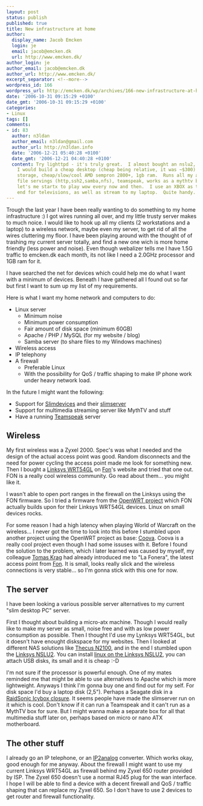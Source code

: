 ```yaml
---
layout: post
status: publish
published: true
title: New infrastructure at home
author:
  display_name: Jacob Emcken
  login: je
  email: jacob@emcken.dk
  url: http://www.emcken.dk/
author_login: je
author_email: jacob@emcken.dk
author_url: http://www.emcken.dk/
excerpt_separator: <!--more-->
wordpress_id: 166
wordpress_url: http://emcken.dk/wp/archives/166-new-infrastructure-at-home.html
date: '2006-10-31 09:15:29 +0100'
date_gmt: '2006-10-31 09:15:29 +0100'
categories:
- Linux
tags: []
comments:
- id: 83
  author: n3ldan
  author_email: n3ldan@gmail.com
  author_url: http://n3ldan.info
  date: '2006-12-21 05:40:28 +0100'
  date_gmt: '2006-12-21 04:40:28 +0100'
  content: Try lighttpd - it's truly great.  I almost bought an nslu2, but decided
    I would build a cheap desktop (cheap being relative, it was ~$300) with 500gb
    storage, cheap/slow/cool AMD sempron 2800+, 1gb ram.  Runs all my assorted
    file servings (http,ssh2,samba,nfs), teamspeak, works as a mythtv backend, and
    let's me startx to play wow every now and then.  I use an XBOX as the media front
    end for televisions, as well as stream to my laptop.  Quite handy.
---
```

Trough the last year I have been really wanting to do something to my home infrastructure :)
I got wires running all over, and my little trusty server makes to much noice. I would like to hook up all my clients (2 workstations and a laptop) to a wireless network, maybe even my server, to get rid of all the wires cluttering my floor. I have been playing around with the thought of of trashing my current server totally, and find a new one wich is more home friendly (less power and noise). Even though webalizer tells me I have 1.5G traffic to emcken.dk each month, its not like I need a 2.0GHz processor and 1GB ram for it.

<!--more-->

I have searched the net for devices which could help me do what I want with a minimum of devices. Beneath I have gathered all I found out so far but first I want to sum up my list of my requirements.

Here is what I want my home network and computers to do:

*   Linux server
    *   Minimum noise
    *   Minimum power consumption
    *   Fair amount of disk space (minimum 60GB)
    *   Apache / PHP / MySQL (for my website / blog)
    *   Samba server (to share files to my Windows machines)
*   Wireless access
*   IP telephony
*   A firewall
    *   Preferable Linux
    *   With the possibility for QoS / traffic shaping to make IP phone work under heavy network load.

In the future I might want the following:

*   Support for [Slimdevices][11] and their [slimserver][12]
*   Support for multimedia streaming server like MythTV and stuff
*   Have a running [Teamspeak][13] server

[11]: http://slimdevices.com/
[12]: http://wiki.slimdevices.com/index.cgi?SlimServer
[13]: http://www.teamspeak.org/


## Wireless

My first wireless was a Zyxel 2000. Spec's was what I needed and the design of the actual access point was good. Random disconnects and the need for power cycling the access point made me look for something new. Then I bought a [Linksys WRT54GL][1] on [Fon][2]'s website and tried that one out. FON is a really cool wireless community. Go read about them... you might like it.

I wasn't able to open port ranges in the firewall on the Linksys using the FON firmware. So I tried a firmware from the [OpenWRT project][3] which FON actually builds upon for their Linksys WRT54GL devices. Linux on small devices rocks.

For some reason I had a high latency when playing World of Warcraft on the wireless... I never got the time to look into this before I stumbled upon another project using the OpenWRT project as base: [Coova][4]. Coova is a really cool project even though I had some issuses with it. Before I found the solution to the problem, which I later learned was caused by myself, my colleague [Tomas Krag][5] had already introduced me to "La Fonera", the latest access point from [Fon][3]. It is small, looks really slick and the wireless connections is very stable... so I'm gonna stick with this one for now.

## The server

I have been looking a various possible server alternatives to my current "slim desktop PC" server.

First I thought about building a micro-atx machine. Though I would really like to make my server as small, noise free and with as low power consumption as possible. Then I thought I'd use my Lynksys WRT54GL, but it doesn't have enought diskspace for my websites. Then I looked at different NAS solutions like [Thecus N2100][6], and in the end I stumbled upon the [Linksys NSLU2][7]. You can install [linux on the Linksys NSLU2][8], you can attach USB disks, its small and it is cheap :-D

I'm not sure if the processor is powerful enough. One of my mates reminded me that might be able to use alternatives to Apache which is more lightweight. Anyways I think I'm gonna buy one and find out for my self. For disk space I'd buy a laptop disk (2,5"). Perhaps a Seagate disk in a [RaidSonic Icybox closure][9]. It seems people have made the slimserver run on it which is cool. Don't know if it can run a Teamspeak and it can't run as a MythTV box for sure. But I might wanna make a separate box for all that multimedia stuff later on, perhaps based on micro or nano ATX motherboard.

## The other stuff

I already go an IP telephone, or an [IP2analog][10] converter. Which works okay, good enough for me anyway.
About the firewall I might want to use my current Linksys WRT54GL as firewall behind my Zyxel 650 router provided by ISP. The Zyxel 650 doesn't use a normal RJ45 plug for the wan interface. I hope I will be able to find a device with a decent firewall and QoS / traffic shaping that can replace my Zyxel 650. So I don't have to use 2 devices to get router and firewall functionality.

[1]: http://www.linksys.com/servlet/Satellite?c=L_Product_C2&amp;childpagename=US%2FLayout&amp;cid=1133202177241&amp;pagename=Linksys%2FCommon%2FVisitorWrapper
[2]: http://www.fon.com/
[3]: http://www.openwrt.org/
[4]: http://www.coovaap.org/
[5]: http://multiplicity.dk/
[6]: http://www.thecus.com/products_over.php?cid=1&amp;pid=1&amp;PHPSESSID=1eba9048329dca02b4fe2d7dd55c09ce
[7]: http://www.linksys.com/servlet/Satellite?c=L_Product_C2&amp;childpagename=US%2FLayout&amp;cid=1115416906769&amp;pagename=Linksys%2FCommon%2FVisitorWrapper
[8]: http://www.nslu2-linux.org/

[9]: http://www.raidsonic.de/de/pages/products/external_cases.php?we_objectID=4366
[10]: http://www.sipura.com/products/spa2000.htm

